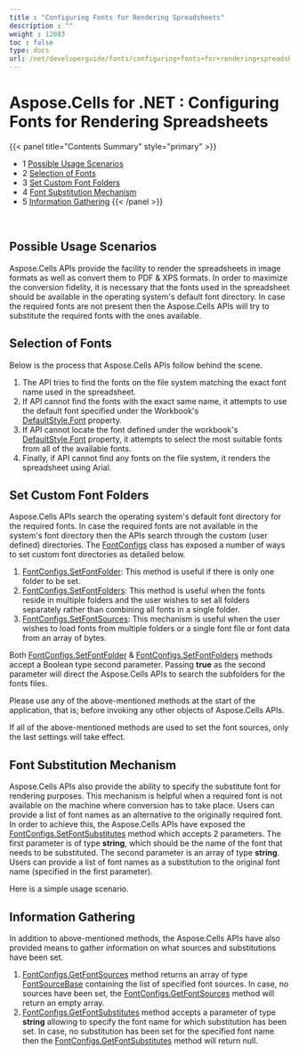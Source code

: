 ```yaml
---
title : "Configuring Fonts for Rendering Spreadsheets" 
description : "" 
weight : 12083 
toc : false
type: docs
url: /net/developerguide/fonts/configuring+fonts+for+rendering+spreadsheets/
---
```


# Aspose.Cells for .NET : Configuring Fonts for Rendering Spreadsheets


{{< panel title="Contents Summary" style="primary" >}}
*   1 [Possible Usage Scenarios](#possible-usage-scenarios)
*   2 [Selection of Fonts](#selection-of-fonts)
*   3 [Set Custom Font Folders](#set-custom-font-folders)
*   4 [Font Substitution Mechanism](#font-substitution-mechanism)
*   5 [Information Gathering](#information-gathering)
{{< /panel >}}
 

 

## Possible Usage Scenarios

Aspose.Cells APIs provide the facility to render the spreadsheets in image formats as well as convert them to PDF & XPS formats. In order to maximize the conversion fidelity, it is necessary that the fonts used in the spreadsheet should be available in the operating system's default font directory. In case the required fonts are not present then the Aspose.Cells APIs will try to substitute the required fonts with the ones available.

## Selection of Fonts

Below is the process that Aspose.Cells APIs follow behind the scene.

1.  The API tries to find the fonts on the file system matching the exact font name used in the spreadsheet.
2.  If API cannot find the fonts with the exact same name, it attempts to use the default font specified under the Workbook's [DefaultStyle.Font](https://apireference.aspose.com/net/cells/aspose.cells/style/properties/font) property.
3.  If API cannot locate the font defined under the workbook's [DefaultStyle.Font](https://apireference.aspose.com/net/cells/aspose.cells/style/properties/font) property, it attempts to select the most suitable fonts from all of the available fonts.
4.  Finally, if API cannot find any fonts on the file system, it renders the spreadsheet using Arial.

## Set Custom Font Folders

Aspose.Cells APIs search the operating system's default font directory for the required fonts. In case the required fonts are not available in the system's font directory then the APIs search through the custom (user defined) directories. The [FontConfigs](https://apireference.aspose.com/net/cells/aspose.cells/fontconfigs) class has exposed a number of ways to set custom font directories as detailed below.

1.  [FontConfigs.SetFontFolder](https://apireference.aspose.com/net/cells/aspose.cells/fontconfigs/methods/setfontfolder): This method is useful if there is only one folder to be set.
2.  [FontConfigs.SetFontFolders](https://apireference.aspose.com/net/cells/aspose.cells/fontconfigs/methods/setfontfolders): This method is useful when the fonts reside in multiple folders and the user wishes to set all folders separately rather than combining all fonts in a single folder.
3.  [FontConfigs.SetFontSources](https://apireference.aspose.com/net/cells/aspose.cells/fontconfigs/methods/setfontsources): This mechanism is useful when the user wishes to load fonts from multiple folders or a single font file or font data from an array of bytes.

Both [FontConfigs.SetFontFolder](https://apireference.aspose.com/net/cells/aspose.cells/fontconfigs/methods/setfontfolder) & [FontConfigs.SetFontFolders](https://apireference.aspose.com/net/cells/aspose.cells/fontconfigs/methods/setfontfolders) methods accept a Boolean type second parameter. Passing **true** as the second parameter will direct the Aspose.Cells APIs to search the subfolders for the fonts files.

Please use any of the above-mentioned methods at the start of the application, that is; before invoking any other objects of Aspose.Cells APIs.

If all of the above-mentioned methods are used to set the font sources, only the last settings will take effect.

## Font Substitution Mechanism

Aspose.Cells APIs also provide the ability to specify the substitute font for rendering purposes. This mechanism is helpful when a required font is not available on the machine where conversion has to take place. Users can provide a list of font names as an alternative to the originally required font. In order to achieve this, the Aspose.Cells APIs have exposed the [FontConfigs.SetFontSubstitutes](https://apireference.aspose.com/net/cells/aspose.cells/fontconfigs/methods/setfontsubstitutes) method which accepts 2 parameters. The first parameter is of type **string**, which should be the name of the font that needs to be substituted. The second parameter is an array of type **string**. Users can provide a list of font names as a substitution to the original font name (specified in the first parameter).

Here is a simple usage scenario.

## Information Gathering

In addition to above-mentioned methods, the Aspose.Cells APIs have also provided means to gather information on what sources and substitutions have been set.

1.  [FontConfigs.GetFontSources](https://apireference.aspose.com/net/cells/aspose.cells/fontconfigs/methods/getfontsources) method returns an array of type [FontSourceBase](https://apireference.aspose.com/net/cells/aspose.cells/fontsourcebase) containing the list of specified font sources. In case, no sources have been set, the [FontConfigs.GetFontSources](https://apireference.aspose.com/net/cells/aspose.cells/fontconfigs/methods/getfontsources) method will return an empty array.
2.  [FontConfigs.GetFontSubstitutes](https://apireference.aspose.com/net/cells/aspose.cells/fontconfigs/methods/getfontsubstitutes) method accepts a parameter of type **string** allowing to specify the font name for which substitution has been set. In case, no substitution has been set for the specified font name then the [FontConfigs.GetFontSubstitutes](https://apireference.aspose.com/net/cells/aspose.cells/fontconfigs/methods/getfontsubstitutes) method will return null.

